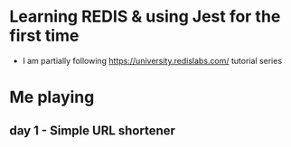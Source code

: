 # Learning REDIS & using Jest for the first time
- I am partially following https://university.redislabs.com/ tutorial series


# Me playing
## day 1 - Simple URL shortener